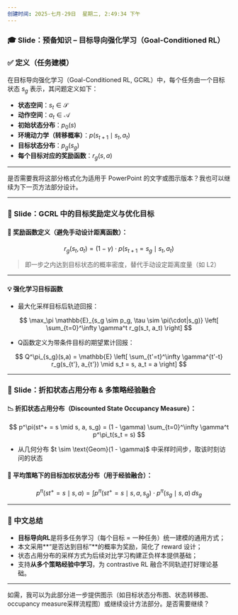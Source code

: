 ```yaml
---
创建时间: 2025-七月-29日  星期二, 2:49:34 下午
---
```


### 🎓 Slide：预备知识 – 目标导向强化学习（Goal-Conditioned RL）


### ✅ 定义（任务建模）

在目标导向强化学习（Goal-Conditioned RL, GCRL）中，每个任务由一个目标状态 $s_g$ 表示，其问题定义如下：

* **状态空间**：$s_t \in \mathcal{S}$
* **动作空间**：$a_t \in \mathcal{A}$
* **初始状态分布**：$p_0(s)$
* **环境动力学（转移概率）**：$p(s_{t+1} \mid s_t, a_t)$
* **目标状态分布**：$p_g(s_g)$
* **每个目标对应的奖励函数**：$r_g(s, a)$

---

是否需要我将这部分格式化为适用于 PowerPoint 的文字或图示版本？我也可以继续为下一页方法部分设计。


---

### 🧩 Slide：GCRL 中的目标奖励定义与优化目标

#### 🎯 奖励函数定义（避免手动设计距离函数）：

$$
r_g(s_t, a_t) = (1 - \gamma) \cdot p(s_{t+1} = s_g \mid s_t, a_t)
$$

> 即一步之内达到目标状态的概率密度，替代手动设定距离度量（如 L2）

---

#### 💡 强化学习目标函数

* 最大化采样目标后轨迹回报：

$$
\max_\pi \mathbb{E}_{s_g \sim p_g, \tau \sim \pi(\cdot|s_g)} \left[ \sum_{t=0}^\infty \gamma^t r_g(s_t, a_t) \right]
$$

* Q函数定义为带条件目标的期望累计回报：

$$
Q^\pi_{s_g}(s,a) = \mathbb{E} \left[ \sum_{t'=t}^\infty \gamma^{t'-t} r_g(s_{t'}, a_{t'}) \mid s_t = s, a_t = a \right]
$$

---

### 🔁 Slide：折扣状态占用分布 & 多策略经验融合

#### 📉 折扣状态占用分布（Discounted State Occupancy Measure）：

$$
p^\pi(st^+ = s \mid s, a, s_g) = (1 - \gamma) \sum_{t=0}^\infty \gamma^t p^\pi_t(s_t = s)
$$

* 从几何分布 \$t \sim \text{Geom}(1 - \gamma)\$ 中采样时间步，取该时刻访问的状态

#### 🔄 平均策略下的目标加权状态分布（用于经验融合）：

$$
p^\pi(st^+ = s \mid s, a) = \int p^\pi(st^+ = s \mid s, a, s_g) \cdot p^\pi(s_g \mid s, a) \, ds_g
$$

---

### 🧠 中文总结

* **目标导向RL**是将多任务学习（每个目标 = 一种任务）统一建模的通用方式；
* 本文采用\*\*“是否达到目标”\*\*的概率为奖励，简化了 reward 设计；
* 状态占用分布的采样方式为后续对比学习构建正负样本提供基础；
* 支持**从多个策略经验中学习**，为 contrastive RL 融合不同轨迹打好理论基础。

---

如需，我可以为此部分进一步提供图示（如目标状态分布图、状态转移图、occupancy measure采样流程图）或继续设计方法部分。是否需要继续？
